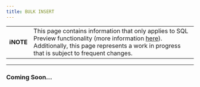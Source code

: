 ```yaml
---
title: BULK INSERT
---
```


| | |
|-|-|
| **ℹ️NOTE** | This page contains information that only applies to SQL Preview functionality (more information [here](/data-querying/sql/sql-preview)). Additionally, this page represents a work in progress that is subject to frequent changes. |

---

### Coming Soon...